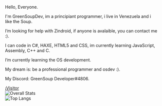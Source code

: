 Hello, Everyone.

I'm GreenSoupDev, im a principiant programmer, i live in Venezuela and i like the Soup.

I’m looking for help with Zindroid, if anyone is avalaible, you can contact me :).

I can code in C#, HAXE, HTML5 and CSS, im currently learning JavaScript, Assembly, C++ and C.

I’m currently learning the OS development.

My dream is: be a professional programmer and osdev :).

My Discord: GreenSoup Developer#4806.

¡[Visitor](https://visitor-badge.laobi.icu/badge?page_id=GreenSoupDeveloper.repoName)
<br>
![Overall Stats](https://github-readme-stats.vercel.app/api?username=GreenSoupDeveloper&count_private=false&show_icons=true&hide=contribs)
<br>
![Top Langs](https://github-readme-stats.vercel.app/api/top-langs/?username=GreenSoupDeveloper&layout=compact)
<!--
**GreenSoupDeveloper/GreenSoupDeveloper** is a 鉁� _special_ 鉁� repository because its `README.md` (this file) appears on your GitHub profile.

